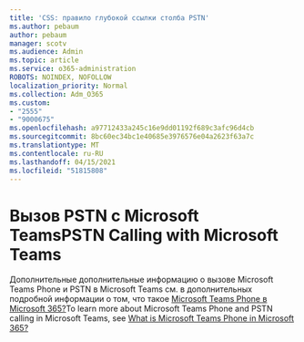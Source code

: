 ```yaml
---
title: 'CSS: правило глубокой ссылки столба PSTN'
ms.author: pebaum
author: pebaum
manager: scotv
ms.audience: Admin
ms.topic: article
ms.service: o365-administration
ROBOTS: NOINDEX, NOFOLLOW
localization_priority: Normal
ms.collection: Adm_O365
ms.custom:
- "2555"
- "9000675"
ms.openlocfilehash: a97712433a245c16e9dd01192f689c3afc96d4cb
ms.sourcegitcommit: 8bc60ec34bc1e40685e3976576e04a2623f63a7c
ms.translationtype: MT
ms.contentlocale: ru-RU
ms.lasthandoff: 04/15/2021
ms.locfileid: "51815808"
---
```

# <a name="pstn-calling-with-microsoft-teams"></a><span data-ttu-id="bbe41-102">Вызов PSTN с Microsoft Teams</span><span class="sxs-lookup"><span data-stu-id="bbe41-102">PSTN Calling with Microsoft Teams</span></span>

<span data-ttu-id="bbe41-103">Дополнительные дополнительные информацию о вызове Microsoft Teams Phone и PSTN в Microsoft Teams см. в дополнительных подробной информации о том, что такое [Microsoft Teams Phone в Microsoft 365?](https://docs.microsoft.com/microsoftteams/what-is-phone-system-in-office-365)</span><span class="sxs-lookup"><span data-stu-id="bbe41-103">To learn more about Microsoft Teams Phone and PSTN calling in Microsoft Teams, see [What is Microsoft Teams Phone in Microsoft 365?](https://docs.microsoft.com/microsoftteams/what-is-phone-system-in-office-365)</span></span>